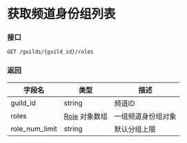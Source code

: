 # 获取频道身份组列表

### 接口

`GET /guilds/{guild_id}/roles`

### 返回

| 字段名 | 类型 | 描述 |
| --- | --- | --- |
| guild_id  | string | 频道ID |
| roles | [Role](role_model.md#role) 对象数组 | 一组频道身份组对象 |
| role_num_limit | string | 默认分组上限 |
